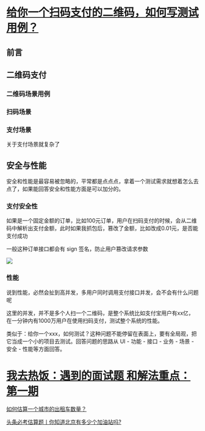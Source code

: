 # [给你一个扫码支付的二维码，如何写测试用例？](https://mp.weixin.qq.com/s/TFAG-E6QasOGx-13HtO0hw)

## 前言



## 二维码支付

### 二维码场景用例

### 扫码场景

### 支付场景

关于支付场景就复杂了

## 安全与性能

安全和性能是最容易被忽略的，平常都是点点点，拿着一个测试需求就想着怎么去点了，如果能回答安全和性能方面是可以加分的。

### 支付安全性

如果是一个固定金额的订单，比如100元订单，用户在扫码支付的时候，会从二维码中解析出支付金额，此时如果我抓包后，篡改了金额，比如改成0.01元，是否能支付成功

一般这种订单接口都会有 sign 签名，防止用户篡改请求参数

![](https://mmbiz.qpic.cn/mmbiz_png/qia7WF9xhFyBiaMYSVX3F5U53lojUdIOOXP5GiaIQnknva7DRKgcVsqDhumZlgkNzTTibtM3bjDxvk0DQhwsPlmNUA/640)

### 性能

说到性能，必然会扯到高并发，多用户同时调用支付接口并发，会不会有什么问题呢

这里的并发，并不是多个人扫一个二维码，是整个系统比如支付宝用户有xx亿，在一分钟内有1000万用户在使用扫码支付，测试整个系统的性能。

类似于：给你一个xxx，如何测试？这种问题不能停留在表面上，要有全局观，把它当成一个小的项目去测试。回答问题的思路从 UI - 功能 - 接口 - 业务 - 场景 - 安全 - 性能等方面回答。

# [我去热饭：遇到的面试题 和解法重点：第一期](https://mp.weixin.qq.com/s/GNkxwJvKqGRECVoJ4rKcPA)



[如何估算一个城市的出租车数量？](http://www.woshipm.com/zhichang/3494300.html)

[头条必考估算题丨你知道北京有多少个加油站吗?](https://zhuanlan.zhihu.com/p/60716010)

